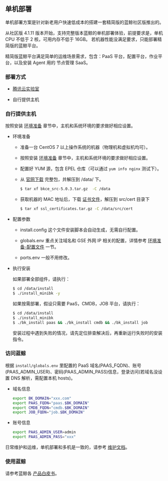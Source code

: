 ## 单机部署

单机部署方案是针对新老用户快速低成本的搭建一套精简版的蓝鲸社区版推出的。

从社区版 4.1.11 版本开始，支持完整版本蓝鲸的单机部署体验，前提要求是，单机 CPU 不低于 2 核，可用内存不低于 16GB。
若机器性能没满足要求，只能部署精简版的蓝鲸平台。

精简版蓝鲸平台满足简单的运维场景需求，包含：PaaS 平台，配置平台，作业平台，以及安装  Agent 用的 节点管理 SaaS。

### 部署方式

- [腾讯云实验室](https://cloud.tencent.com/developer/labs/lab/10386)

- 自行提供主机

### 自行提供主机

按照安装 [环境准备](../../基础包安装/环境准备/get_ready.md) 章节中，主机和系统环境的要求做好相应设置。

* 环境准备
  - 准备一台 CentOS 7 以上操作系统的机器（物理机和虚拟机均可）。

  - 按照安装 [环境准备](../../基础包安装/环境准备/get_ready.md) 章节中，主机和系统环境的要求做好相应设置。

  - 配置好 YUM 源，包含 EPEL 仓库（可以通过 `yum info nginx` 测试下）。

  - 从 [官网下载](http://bk.tencent.com/download/) 完整包，并解压到 /data/ 下。

    ```bash
    $ tar xf bkce_src-5.0.3.tar.gz  -C /data
    ```

  - 获取机器的 MAC 地址后，下载 [证书文件](https://bk.tencent.com/download_ssl/)，解压到 src/cert 目录下
  
    ```bash
    $ tar xf ssl_certificates.tar.gz -C /data/src/cert
    ```
    
* 配置参数

  - install.config 这个文件安装脚本会自动生成，无需自行配置。

  - globals.env 重点关注域名和 GSE 外网 IP 相关的配置，详情参考 [环境准备-配置文件](../../基础包安装/环境准备/get_ready.md#configs) 一节。

  - ports.env 一般不用修改。

* 执行安装

  如果部署全部组件，请执行：
  
  ```bash
  $ cd /data/install
  $ ./install_minibk -y
  ```

  如果按需部署，假设只需要 PaaS，CMDB，JOB 平台，请执行：
  
  ```bash
  $ cd /data/install
  $ ./install_minibk
  $ ./bk_install paas && ./bk_install cmdb && ./bk_install job
  ```

  安装过程中遇到失败的情况，请先定位排查解决后，再重新运行失败时的安装指令。

### 访问蓝鲸

根据 `install/globals.env` 里配置的 PaaS 域名(PAAS_FQDN)、账号 (PAAS_ADMIN_USER)、密码(PAAS_ADMIN_PASS)信息，登录访问(若域名没设置 DNS 解析，需配置本机 hosts)。

* 域名信息

  ```bash
  export BK_DOMAIN="xxx.com"
  export PAAS_FQDN="paas.$BK_DOMAIN"
  export CMDB_FQDN="cmdb.$BK_DOMAIN"
  export JOB_FQDN="job.$BK_DOMAIN"
  ```

* 账号信息

  ```bash
  export PAAS_ADMIN_USER=admin
  export PAAS_ADMIN_PASS="xxx"
  ```

日常维护和运维，单机部署和多机是一致的，请参考 [维护文档](../../维护手册/日常维护/maintain.md)。

### 使用蓝鲸

请参考蓝鲸各 [产品白皮书](https://bk.tencent.com/docs/)。
